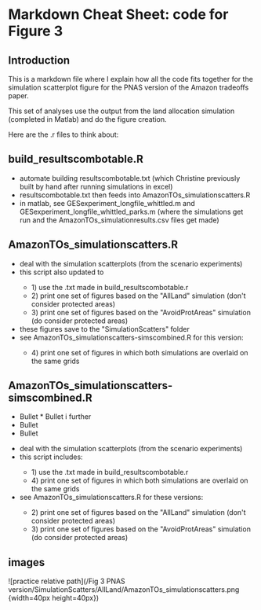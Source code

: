 # Markdown Cheat Sheet: code for Figure 3

## Introduction

This is a markdown file where I explain how all the code fits together for the simulation scatterplot figure for the PNAS version of the Amazon tradeoffs paper.

This set of analyses use the output from the land allocation simulation (completed in Matlab) and do the figure creation.

Here are the .r files to think about:


## build_resultscombotable.R

<ul>

<li>automate building resultscombotable.txt (which Christine previously built by hand after running simulations in excel)</li>

<li>resultscombotable.txt then feeds into AmazonTOs_simulationscatters.R</li>

<li>in matlab, see GESexperiment_longfile_whittled.m and GESexperiment_longfile_whittled_parks.m (where the simulations get run and the AmazonTOs_simulationresults.csv files get made)</li>

</ul>


## AmazonTOs_simulationscatters.R

<ul>

<li>deal with the simulation scatterplots (from the scenario experiments)</li>

<li>this script also updated to </li>

<ul>

<li>1) use the .txt made in build_resultscombotable.r</li>

<li>2) print one set of figures based on the "AllLand" simulation (don't consider protected areas)</li>

<li>3) print one set of figures based on the "AvoidProtAreas" simulation (do consider protected areas)</li>

</ul>

<li>these figures save to the "SimulationScatters" folder</li>

<li>see AmazonTOs_simulationscatters-simscombined.R for this version:</li>

<ul>

<li>4) print one set of figures in which both simulations are overlaid on the same grids</li>

</ul>

</ul>



## AmazonTOs_simulationscatters-simscombined.R

* Bullet
      * Bullet i further
* Bullet
* Bullet
      
<ul>

<li>deal with the simulation scatterplots (from the scenario experiments)</li>

<li>this script includes: </li>

<ul>

<li>1) use the .txt made in build_resultscombotable.r</li>

<li>4) print one set of figures in which both simulations are overlaid on the same grids</li>

</ul>

<li>see AmazonTOs_simulationscatters.R for these versions:</li>

<ul>
<li>2) print one set of figures based on the "AllLand" simulation (don't consider protected areas)</li>

<li>3) print one set of figures based on the "AvoidProtAreas" simulation (do consider protected areas)</li>

</ul>

</ul>


## images

![practice relative path](/Fig 3 PNAS version/SimulationScatters/AllLand/AmazonTOs_simulationscatters.png {width=40px height=40px})







